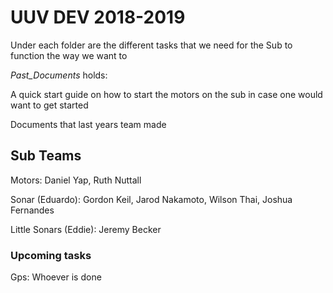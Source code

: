 # UUV DEV 2018-2019

 
Under each folder are the different tasks that we need for the Sub to function the way we want to

*Past_Documents* holds:

  A quick start guide on how to start the motors on the sub in case one would want to get started
  
  Documents that last years team made
  
## Sub Teams

Motors: Daniel Yap, Ruth Nuttall

Sonar (Eduardo): Gordon Keil, Jarod Nakamoto,  Wilson Thai, Joshua Fernandes

Little Sonars (Eddie): Jeremy Becker

### Upcoming tasks

Gps: Whoever is done

